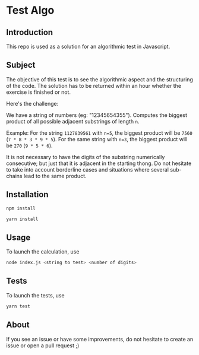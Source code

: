 # Test Algo

## Introduction

This repo is used as a solution for an algorithmic test in Javascript.

## Subject

The objective of this test is to see the algorithmic aspect and the structuring of the code. The solution has to be returned within an hour whether the exercise is finished or not.

Here's the challenge:

We have a string of numbers (eg: "12345654355").
Computes the biggest product of all possible adjacent substrings of length ```n```.

Example: For the string ```1127839561``` with ```n=5```, the biggest product will be ```7560``` (```7 * 8 * 3 * 9 * 5```). 
For the same string with ```n=3```, the biggest product will be ```270``` (```9 * 5 * 6```).

It is not necessary to have the digits of the substring numerically consecutive; but just that it is adjacent in the starting thong. 
Do not hesitate to take into account borderline cases and situations where several sub-chains lead to the same product.

## Installation

```bash
npm install
```
```bash
yarn install
```

## Usage

To launch the calculation, use 
```bash
node index.js <string to test> <number of digits>
```

## Tests

To launch the tests, use
 ```bash
 yarn test
 ```

## About

If you see an issue or have some improvements, do not hesitate to create an issue or open a pull request ;)
